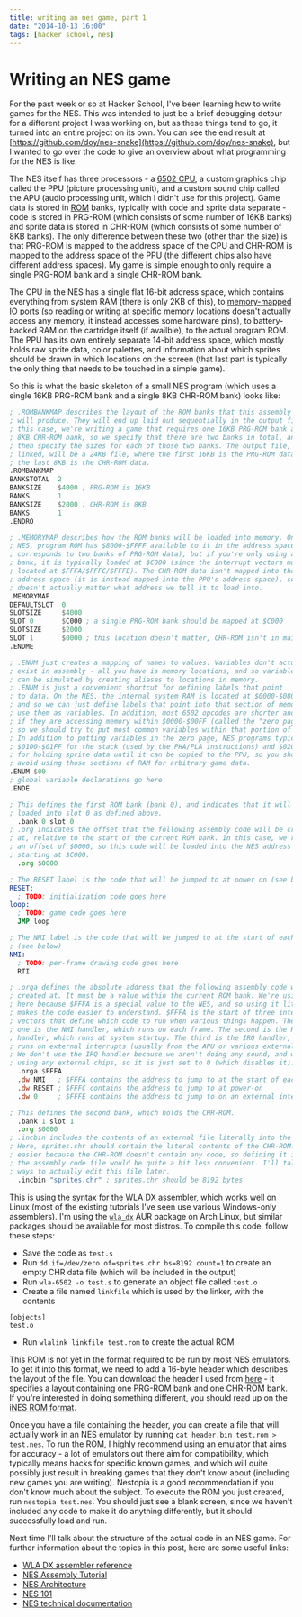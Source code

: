 ```yaml
---
title: writing an nes game, part 1
date: "2014-10-13 16:00"
tags: [hacker school, nes]
---
```


# Writing an NES game

For the past week or so at Hacker School, I've been learning how to write
games for the NES. This was intended to just be a brief debugging detour for a
different project I was working on, but as these things tend to go, it turned
into an entire project on its own. You can see the end result at
[https://github.com/doy/nes-snake](https://github.com/doy/nes-snake), but I
wanted to go over the code to give an overview about what programming for the
NES is like.

The NES itself has three processors - a [6502
CPU](https://en.wikipedia.org/wiki/MOS_Technology_6502), a custom graphics
chip called the PPU (picture processing unit), and a custom sound chip called
the APU (audio processing unit, which I didn't use for this project). Game
data is stored in [ROM](https://en.wikipedia.org/wiki/Read-only_memory) banks,
typically with code and sprite data separate - code is stored in PRG-ROM
(which consists of some number of 16KB banks) and sprite data is stored in
CHR-ROM (which consists of some number of 8KB banks). The only difference
between these two (other than the size) is that PRG-ROM is mapped to the
address space of the CPU and CHR-ROM is mapped to the address space of the PPU
(the different chips also have different address spaces). My game is simple
enough to only require a single PRG-ROM bank and a single CHR-ROM bank.

The CPU in the NES has a single flat 16-bit address space, which contains
everything from system RAM (there is only 2KB of this), to [memory-mapped IO
ports](https://en.wikipedia.org/wiki/Memory-mapped_I/O) (so reading or writing
at specific memory locations doesn't actually access any memory, it instead
accesses some hardware pins), to battery-backed RAM on the cartridge itself
(if availble), to the actual program ROM. The PPU has its own entirely
separate 14-bit address space, which mostly holds raw sprite data, color
palettes, and information about which sprites should be drawn in which
locations on the screen (that last part is typically the only thing that needs
to be touched in a simple game).

So this is what the basic skeleton of a small NES program (which uses a
single 16KB PRG-ROM bank and a single 8KB CHR-ROM bank) looks like:

```asm
; .ROMBANKMAP describes the layout of the ROM banks that this assembly file
; will produce. They will end up laid out sequentially in the output file. In
; this case, we're writing a game that requires one 16KB PRG-ROM bank and one
; 8KB CHR-ROM bank, so we specify that there are two banks in total, and we
; then specify the sizes for each of those two banks. The output file, once
; linked, will be a 24KB file, where the first 16KB is the PRG-ROM data and
; the last 8KB is the CHR-ROM data.
.ROMBANKMAP
BANKSTOTAL  2
BANKSIZE    $4000 ; PRG-ROM is 16KB
BANKS       1
BANKSIZE    $2000 ; CHR-ROM is 8KB
BANKS       1
.ENDRO

; .MEMORYMAP describes how the ROM banks will be loaded into memory. On the
; NES, program ROM has $8000-$FFFF available to it in the address space (which
; corresponds to two banks of PRG-ROM data), but if you're only using a single
; bank, it is typically loaded at $C000 (since the interrupt vectors must be
; located at $FFFA/$FFFC/$FFFE). The CHR-ROM data isn't mapped into the main
; address space (it is instead mapped into the PPU's address space), so it
; doesn't actually matter what address we tell it to load into.
.MEMORYMAP
DEFAULTSLOT  0
SLOTSIZE     $4000
SLOT 0       $C000 ; a single PRG-ROM bank should be mapped at $C000
SLOTSIZE     $2000
SLOT 1       $0000 ; this location doesn't matter, CHR-ROM isn't in main memory
.ENDME

; .ENUM just creates a mapping of names to values. Variables don't actually
; exist in assembly - all you have is memory locations, and so variables
; can be simulated by creating aliases to locations in memory.
; .ENUM is just a convenient shortcut for defining labels that point
; to data. On the NES, the internal system RAM is located at $0000-$0800 (2KB),
; and so we can just define labels that point into that section of memory and
; use them as variables. In addition, most 6502 opcodes are shorter and faster
; if they are accessing memory within $0000-$00FF (called the "zero page"), and
; so we should try to put most common variables within that portion of memory.
; In addition to putting variables in the zero page, NES programs typically use
; $0100-$01FF for the stack (used by the PHA/PLA instructions) and $0200-$02FF
; for holding sprite data until it can be copied to the PPU, so you should
; avoid using those sections of RAM for arbitrary game data.
.ENUM $00
; global variable declarations go here
.ENDE

; This defines the first ROM bank (bank 0), and indicates that it will be
; loaded into slot 0 as defined above. 
  .bank 0 slot 0
; .org indicates the offset that the following assembly code will be created
; at, relative to the start of the current ROM bank. In this case, we're using
; an offset of $0000, so this code will be loaded into the NES address space
; starting at $C000.
  .org $0000

; The RESET label is the code that will be jumped to at power on (see below)
RESET:
  ; TODO: initialization code goes here
loop:
  ; TODO: game code goes here
  JMP loop

; The NMI label is the code that will be jumped to at the start of each frame
; (see below)
NMI:
  ; TODO: per-frame drawing code goes here
  RTI

; .orga defines the absolute address that the following assembly code will be
; created at. It must be a value within the current ROM bank. We're using .orga
; here because $FFFA is a special value to the NES, and so using it literally
; makes the code easier to understand. $FFFA is the start of three interrupt
; vectors that define which code to run when various things happen. The first
; one is the NMI handler, which runs on each frame. The second is the RESET
; handler, which runs at system startup. The third is the IRQ handler, which
; runs on external interrupts (usually from the APU or various external chips).
; We don't use the IRQ handler because we aren't doing any sound, and we aren't
; using any external chips, so it is just set to 0 (which disables it).
  .orga $FFFA
  .dw NMI   ; $FFFA contains the address to jump to at the start of each frame
  .dw RESET ; $FFFC contains the address to jump to at power-on
  .dw 0     ; $FFFE contains the address to jump to on an external interrupt

; This defines the second bank, which holds the CHR-ROM.
  .bank 1 slot 1
  .org $0000
; .incbin includes the contents of an external file literally into the output.
; Here, sprites.chr should contain the literal contents of the CHR-ROM. This is
; easier because the CHR-ROM doesn't contain any code, so defining it inline in
; the assembly code file would be quite a bit less convenient. I'll talk about
; ways to actually edit this file later.
  .incbin "sprites.chr" ; sprites.chr should be 8192 bytes
```

This is using the syntax for the WLA DX assembler, which works well on Linux
(most of the existing tutorials I've seen use various Windows-only
assemblers). I'm using the
[`wla_dx`](https://aur.archlinux.org/packages/wla_dx/) AUR package on Arch
Linux, but similar packages should be available for most distros. To compile
this code, follow these steps:

* Save the code as `test.s`
* Run `dd if=/dev/zero of=sprites.chr bs=8192 count=1` to create an empty CHR
  data file (which will be included in the output)
* Run `wla-6502 -o test.s` to generate an object file called `test.o`
* Create a file named `linkfile` which is used by the linker, with the contents

```
[objects]
test.o
```

* Run `wlalink linkfile test.rom` to create the actual ROM

This ROM is not yet in the format required to be run by most NES emulators. To
get it into this format, we need to add a 16-byte header which describes the
layout of the file. You can download the header I used from
[here](https://raw.githubusercontent.com/doy/nes-snake/master/header.bin) - it
specifies a layout containing one PRG-ROM bank and one CHR-ROM bank. If you're
interested in doing something different, you should read up on the [iNES ROM
format](http://wiki.nesdev.com/w/index.php/INES).

Once you have a file containing the header, you can create a file that will
actually work in an NES emulator by running `cat header.bin test.rom >
test.nes`. To run the ROM, I highly recommend using an emulator that aims for
accuracy - a lot of emulators out there aim for compatibility, which typically
means hacks for specific known games, and which will quite possibly just
result in breaking games that they don't know about (including new games you
are writing). Nestopia is a good recommendation if you don't know much about
the subject. To execute the ROM you just created, run `nestopia test.nes`. You
should just see a blank screen, since we haven't included any code to make it
do anything differently, but it should successfully load and run.

Next time I'll talk about the structure of the actual code in an NES game. For
further information about the topics in this post, here are some useful links:

* [WLA DX assembler reference](http://www.villehelin.com/wla.txt)
* [NES Assembly Tutorial](http://nixw0rm.altervista.org/files/nesasm.pdf)
* [NES Architecture](http://fms.komkon.org/EMUL8/NES.html)
* [NES 101](http://hackipedia.org/Platform/Nintendo/NES/tutorial%2c%20NES%20programming%20101/NES101.html)
* [NES technical documentation](http://emu-docs.org/NES/nestech.txt)
